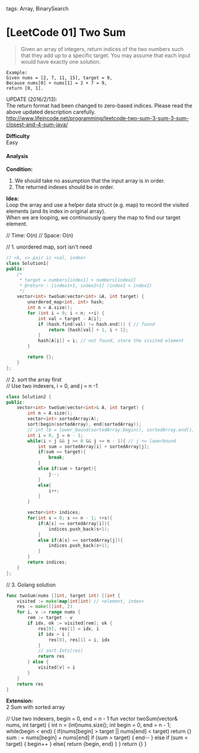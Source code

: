 tags: Array, BinarySearch

# [LeetCode 01] Two Sum
>Given an array of integers, return indices of the two numbers such that they add up to a specific target.
You may assume that each input would have exactly one solution.

    Example:  
    Given nums = [2, 7, 11, 15], target = 9,  
    Because nums[0] + nums[1] = 2 + 7 = 9,  
    return [0, 1].  

UPDATE (2016/2/13):  
The return format had been changed to zero-based indices. Please read the above updated description carefully.  
http://www.lifeincode.net/programming/leetcode-two-sum-3-sum-3-sum-closest-and-4-sum-java/

**Difficulty**  
Easy

#### Analysis
**Condition:**
 1. We should take no assumption that the input array is in order.
 2. The returned indexes should be in order.

**Idea:**  
Loop the array and use a helper data struct (e.g. map) to record the visited elements (and its index in original array).  
When we are looping, we continuously query the map to find our target element. 

// Time:  O(n)
// Space: O(n)

// 1. unordered map, sort isn't need  

```c++
// <k, v> pair is <val, index>
class Solution1{
public:
    /*
     * target = numbers[index1] + numbers[index2]
     * @return : [index1+1, index2+1] (index1 < index2)
     */
    vector<int> twoSum(vector<int> &A, int target) {
        unordered_map<int, int> hash;
        int n = A.size();
        for (int i = 0; i < n; ++i) {
            int val = target - A[i];
            if (hash.find(val) != hash.end()) { // found
                return {hash[val] + 1, i + 1};
            }
            hash[A[i]] = i; // not found, store the visited element
        }

        return {};
    }
};
```

// 2. sort the array first  
// Use two indexers, i = 0, and j = n -1  

```c++
class Solution2 {
public:
    vector<int> twoSum(vector<int>& A, int target) {
        int n = A.size();
        vector<int> sortedArray(A);
        sort(begin(sortedArray), end(sortedArray));
        // int lb = lower_bound(sortedArray.begin(), sortedArray.end(), target) - sortedArray.begin();
        int i = 0, j = n - 1;
        while(i < j && j >= 0 && j <= n - 1){ // j <= lowerbound
            int sum = sortedArray[i] + sortedArray[j];
            if(sum == target){
                break;
            }
            else if(sum > target){
                j--;
            }
            else{
                i++;
            }
        }

        vector<int> indices;
        for(int s = 0; s <= n - 1; ++s){
            if(A[s] == sortedArray[i]){
                indices.push_back(s+1);
            }
            else if(A[s] == sortedArray[j]){
                indices.push_back(s+1);
            }
        }
        return indices;
    }
};
```

// 3. Golang solution  

```go
func twoSum(nums []int, target int) []int {
    visited := make(map[int]int) // <element, index>
    res := make([]int, 2)
    for i, v := range nums {
        rem := target - v
        if idx, ok := visited[rem]; ok {
            res[0], res[1] = idx, i
            if idx > i {
                res[0], res[1] = i, idx
            }
            // sort.Ints(res)
            return res
        } else {
            visited[v] = i
        }
    }
    return res
}
```

**Extension:**  
2 Sum with sorted array

// Use two indexers, begin = 0, end = n - 1
fun vector<int> twoSum(vector<int>& nums, int target) {
    int n = (int)nums.size();
    int begin = 0, end = n - 1;
    while(begin < end) {
        if(nums[begin] > target || nums[end] < target) return {}
        sum : = nums[begin] + nums[end]
        if (sum > target) {
            end--
        } else if (sum < target) {
            begin++
        } else{
            return {begin, end}
        }
    }
    return {}
}
